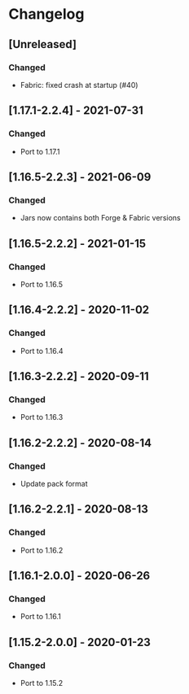 # Changelog

## [Unreleased]
### Changed
- Fabric: fixed crash at startup (#40)

## [1.17.1-2.2.4] - 2021-07-31
### Changed
- Port to 1.17.1

## [1.16.5-2.2.3] - 2021-06-09
### Changed
- Jars now contains both Forge & Fabric versions

## [1.16.5-2.2.2] - 2021-01-15
### Changed
- Port to 1.16.5

## [1.16.4-2.2.2] - 2020-11-02
### Changed
- Port to 1.16.4

## [1.16.3-2.2.2] - 2020-09-11
### Changed
- Port to 1.16.3

## [1.16.2-2.2.2] - 2020-08-14
### Changed
- Update pack format

## [1.16.2-2.2.1] - 2020-08-13
### Changed
- Port to 1.16.2

## [1.16.1-2.0.0] - 2020-06-26
### Changed
- Port to 1.16.1

## [1.15.2-2.0.0] - 2020-01-23
### Changed
- Port to 1.15.2

